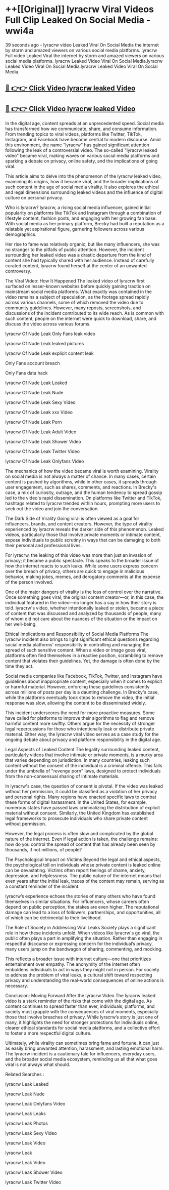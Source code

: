 # ++[[Original]] lyracrw Viral Videos Full Clip Leaked On Social Media - wwi4a<br>

39 seconds ago - lyracrw video Leaked Viral On Social Media the internet by storm and amazed viewers on various social media platforms.
lyracrw Full video Leaked Viral the internet by storm and amazed viewers on various social media platforms. lyracrw Leaked Video Viral On Social Media.lyracrw Leaked Video Viral On Social Media.lyracrw Leaked Video Viral On Social Media.<br>


## [🔴 👉👉 Click Video lyracrw leaked Video ](https://onlyclips.site?title=lyracrw&ref=git)

## [🔴 👉👉 Click Video lyracrw leaked Video ](https://onlyclips.site?title=lyracrw&ref=git)

In the digital age, content spreads at an unprecedented speed. Social media has transformed how we communicate, share, and consume information. From trending topics to viral videos, platforms like Twitter, TikTok, Instagram, and Facebook have become central to modern discourse. Amid this environment, the name "lyracrw" has gained significant attention following the leak of a controversial video. The so-called "lyracrw leaked video" became viral, making waves on various social media platforms and sparking a debate on privacy, online safety, and the implications of going viral.

This article aims to delve into the phenomenon of the lyracrw leaked video, examining its origins, how it became viral, and the broader implications of such content in the age of social media virality. It also explores the ethical and legal dimensions surrounding leaked videos and the influence of digital culture on personal privacy.

Who is lyracrw?
lyracrw, a rising social media influencer, gained initial popularity on platforms like TikTok and Instagram through a combination of lifestyle content, fashion posts, and engaging with her growing fan base. With social media as her primary platform, Brecky had built a reputation as a relatable yet aspirational figure, garnering followers across various demographics.

Her rise to fame was relatively organic, but like many influencers, she was no stranger to the pitfalls of public attention. However, the incident surrounding her leaked video was a drastic departure from the kind of content she had typically shared with her audience. Instead of carefully curated content, lyracrw found herself at the center of an unwanted controversy.

The Viral Video: How It Happened
The leaked video of lyracrw first surfaced on lesser-known websites before quickly gaining traction on mainstream social media platforms. What exactly was contained in the video remains a subject of speculation, as the footage spread rapidly across various channels, some of which removed the video due to community guidelines. However, many reposts, screenshots, and discussions of the incident contributed to its wide reach. As is common with such content, people on the internet were quick to download, share, and discuss the video across various forums.

lyracrw Of Nude Leak Only Fans leak video

lyracrw Of Nude Leak leaked pictures

lyracrw Of Nude Leak explicit content leak

Only Fans account breach

Only Fans data hack

lyracrw Of Nude Leak Leaked

lyracrw Of Nude Leak Nude

lyracrw Of Nude Leak Sexy Video

lyracrw Of Nude Leak xxx Video

lyracrw Of Nude Leak Porn

lyracrw Of Nude Leak Adult Video

lyracrw Of Nude Leak Shower Video

lyracrw Of Nude Leak Twitter Video

lyracrw Of Nude Leak Onlyfans Video

The mechanics of how the video became viral is worth examining. Virality on social media is not always a matter of chance. In many cases, certain content is pushed by algorithms, while in other cases, it spreads through user engagement, such as shares, comments, and reactions. In Brecky's case, a mix of curiosity, outrage, and the human tendency to spread gossip led to the video's rapid dissemination. On platforms like Twitter and TikTok, hashtags related to lyracrw trended within hours, prompting more users to seek out the video and join the conversation.

The Dark Side of Virality
Going viral is often viewed as a goal for influencers, brands, and content creators. However, the type of virality experienced by lyracrw reveals the darker side of this phenomenon. Leaked videos, particularly those that involve private moments or intimate content, expose individuals to public scrutiny in ways that can be damaging to both their personal and professional lives.

For lyracrw, the leaking of this video was more than just an invasion of privacy; it became a public spectacle. This speaks to the broader issue of how the internet reacts to such leaks. While some users express concern over the breach of privacy, others are quick to engage in malicious behavior, making jokes, memes, and derogatory comments at the expense of the person involved.

One of the major dangers of virality is the loss of control over the narrative. Once something goes viral, the original content creator—or, in this case, the individual featured in the video—no longer has a say in how their story is told. lyracrw's video, whether intentionally leaked or stolen, became a piece of content that was discussed and analyzed by thousands of people, many of whom did not care about the nuances of the situation or the impact on her well-being.

Ethical Implications and Responsibility of Social Media Platforms
The lyracrw incident also brings to light significant ethical questions regarding social media platforms' responsibility in controlling and managing the spread of such sensitive content. When a video or image goes viral, platforms often find themselves in a reactive position, scrambling to remove content that violates their guidelines. Yet, the damage is often done by the time they act.

Social media companies like Facebook, TikTok, Twitter, and Instagram have guidelines about inappropriate content, especially when it comes to explicit or harmful material. However, enforcing these guidelines consistently across millions of posts per day is a daunting challenge. In Brecky's case, while the platforms eventually took steps to remove the video, the initial response was slow, allowing the content to be disseminated widely.

This incident underscores the need for more proactive measures. Some have called for platforms to improve their algorithms to flag and remove harmful content more swiftly. Others argue for the necessity of stronger legal repercussions for those who intentionally leak or distribute private material. Either way, the lyracrw viral video serves as a case study for the ongoing debate about privacy and platform responsibility in the digital age.

Legal Aspects of Leaked Content
The legality surrounding leaked content, particularly videos that involve intimate or private moments, is a murky area that varies depending on jurisdiction. In many countries, leaking such content without the consent of the individual is a criminal offense. This falls under the umbrella of "revenge porn" laws, designed to protect individuals from the non-consensual sharing of intimate materials.

In lyracrw's case, the question of consent is pivotal. If the video was leaked without her permission, it could be classified as a violation of her privacy and personal rights. Many regions have enacted specific laws to combat these forms of digital harassment. In the United States, for example, numerous states have passed laws criminalizing the distribution of explicit material without consent. Similarly, the United Kingdom has established legal frameworks to prosecute individuals who share private content without permission.

However, the legal process is often slow and complicated by the global nature of the internet. Even if legal action is taken, the challenge remains: how do you control the spread of content that has already been seen by thousands, if not millions, of people?

The Psychological Impact on Victims
Beyond the legal and ethical aspects, the psychological toll on individuals whose private content is leaked online can be devastating. Victims often report feelings of shame, anxiety, depression, and helplessness. The public nature of the internet means that even years after the initial leak, traces of the content may remain, serving as a constant reminder of the incident.

lyracrw’s experience echoes the stories of many others who have found themselves in similar situations. For influencers, whose careers often depend on public perception, the stakes are even higher. The reputational damage can lead to a loss of followers, partnerships, and opportunities, all of which can be detrimental to their livelihood.

The Role of Society in Addressing Viral Leaks
Society plays a significant role in how these incidents unfold. When videos like lyracrw's go viral, the public often plays a part in amplifying the situation. Rather than engaging in respectful discourse or expressing concern for the individual’s privacy, many users jump on the bandwagon of sharing, commenting, and mocking.

This reflects a broader issue with internet culture—one that prioritizes entertainment over empathy. The anonymity of the internet often emboldens individuals to act in ways they might not in person. For society to address the problem of viral leaks, a cultural shift toward respecting privacy and understanding the real-world consequences of online actions is necessary.

Conclusion: Moving Forward After the lyracrw Video
The lyracrw leaked video is a stark reminder of the risks that come with the digital age. As content continues to spread faster than ever, individuals, platforms, and society must grapple with the consequences of viral moments, especially those that involve breaches of privacy. While lyracrw’s story is just one of many, it highlights the need for stronger protections for individuals online, clearer ethical standards for social media platforms, and a collective effort to foster a more respectful digital culture.

Ultimately, while virality can sometimes bring fame and fortune, it can just as easily bring unwanted attention, harassment, and lasting emotional harm. The lyracrw incident is a cautionary tale for influencers, everyday users, and the broader social media ecosystem, reminding us all that what goes viral is not always what should.

Related Searches :

lyracrw Leak Leaked

lyracrw Leak Nude

lyracrw Leak Onlyfans Video

lyracrw Leak Leaks

lyracrw Leak Photos

lyracrw Leak Sexy Video

lyracrw Leak Video

lyracrw Leak

lyracrw Leak Video

lyracrw Leak Shower Video

lyracrw Leak Twitter Video

